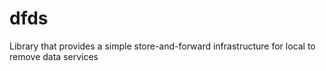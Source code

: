 # dfds
Library that provides a simple store-and-forward infrastructure for local to remove data services
